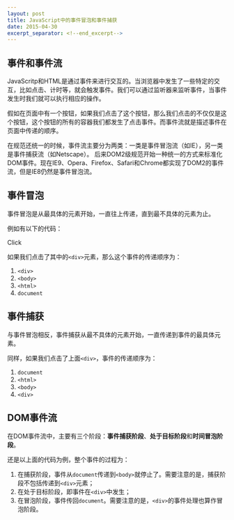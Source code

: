 ```yaml
---
layout: post
title: JavaScript中的事件冒泡和事件捕获
date: 2015-04-30
excerpt_separator: <!--end_excerpt-->
---
```


## 事件和事件流

JavaScritp和HTML是通过事件来进行交互的。当浏览器中发生了一些特定的交互，比如点击、计时等，就会触发事件。我们可以通过监听器来监听事件，当事件发生时我们就可以执行相应的操作。

假如在页面中有一个按钮，如果我们点击了这个按钮，那么我们点击的不仅仅是这个按钮，这个按钮的所有的容器我们都发生了点击事件。而事件流就是描述事件在页面中传递的顺序。

在规范还统一的时候，事件流主要分为两类：一类是事件冒泡流（如IE），另一类是事件捕获流（如Netscape）。
后来DOM2级规范开始一种统一的方式来标准化DOM事件。现在IE9、Opera、Firefox、Safari和Chrome都实现了DOM2的事件流，但是IE8仍然是事件冒泡流。

<!--end_excerpt-->

## 事件冒泡


事件冒泡是从最具体的元素开始，一直往上传递，直到最不具体的元素为止。

例如有以下的代码：

  <!DOCTYPE html>
  <html>
    <head>
      <title>Example</title>
    </head>
    <body>
      <div>Click</div>
    </body>
  </html>

如果我们点击了其中的`<div>`元素，那么这个事件的传递顺序为：

1. `<div>`
2. `<body>`
3. `<html>`
4. `document`


## 事件捕获


与事件冒泡相反，事件捕获从最不具体的元素开始，一直传递到事件的最具体元素。

同样，如果我们点击了上面`<div>`，事件的传递顺序为：

1. `document`
2. `<html>`
3. `<body>`
4. `<div>`


## DOM事件流


在DOM事件流中，主要有三个阶段：**事件捕获阶段**、**处于目标阶段**和**时间冒泡阶段**。

还是以上面的代码为例，整个事件的过程为：

1. 在捕获阶段，事件从`document`传递到`<body>`就停止了。需要注意的是，捕获阶段不包括传递到`<div>`元素；
2. 在处于目标阶段，即事件在`<div>`中发生；
3. 在冒泡阶段，事件传回`document`。需要注意的是，`<div>`的事件处理也算作冒泡阶段。
